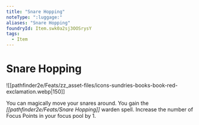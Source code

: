 ```yaml
---
title: "Snare Hopping"
noteType: ":luggage:"
aliases: "Snare Hopping"
foundryId: Item.swk0a2sj3OOSrysY
tags:
  - Item
---
```


# Snare Hopping
![[pathfinder2e/Feats/zz_asset-files/icons-sundries-books-book-red-exclamation.webp|150]]

You can magically move your snares around. You gain the _[[pathfinder2e/Feats/Snare Hopping]]_ warden spell. Increase the number of Focus Points in your focus pool by 1.
